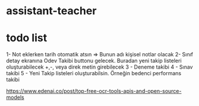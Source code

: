 # assistant-teacher

# todo list
1- Not eklerken tarih otomatik atsın => Bunun adı kişisel notlar olacak
2- Sınıf detay ekranına Odev Takibi buttonu gelecek. Buradan yeni takip listeleri oluşturabilecek
   +,-, veya direk metin girebilecek
3 - Deneme takibi 
4 - Sınav takibi
5 - Yeni Takip listeleri oluşturabilsin. Örneğin bedenci performans takibi

https://www.edenai.co/post/top-free-ocr-tools-apis-and-open-source-models